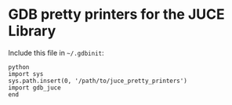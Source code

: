 # GDB pretty printers for the JUCE Library

Include this file in `~/.gdbinit`:

    python
    import sys 
    sys.path.insert(0, '/path/to/juce_pretty_printers')
    import gdb_juce
    end

